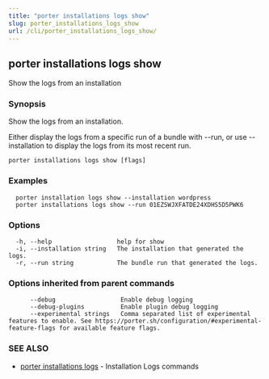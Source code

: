 ```yaml
---
title: "porter installations logs show"
slug: porter_installations_logs_show
url: /cli/porter_installations_logs_show/
---
```

## porter installations logs show

Show the logs from an installation

### Synopsis

Show the logs from an installation.

Either display the logs from a specific run of a bundle with --run, or use --installation to display the logs from its most recent run.

```
porter installations logs show [flags]
```

### Examples

```
  porter installation logs show --installation wordpress
  porter installations logs show --run 01EZSWJXFATDE24XDHS5D5PWK6
```

### Options

```
  -h, --help                  help for show
  -i, --installation string   The installation that generated the logs.
  -r, --run string            The bundle run that generated the logs.
```

### Options inherited from parent commands

```
      --debug                  Enable debug logging
      --debug-plugins          Enable plugin debug logging
      --experimental strings   Comma separated list of experimental features to enable. See https://porter.sh/configuration/#experimental-feature-flags for available feature flags.
```

### SEE ALSO

* [porter installations logs](/cli/porter_installations_logs/)	 - Installation Logs commands


